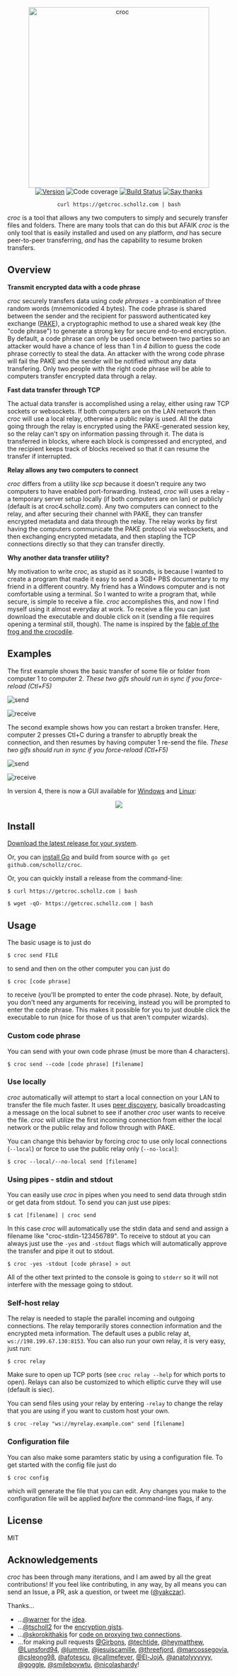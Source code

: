 
<p align="center">
<img
    src="https://user-images.githubusercontent.com/6550035/46709024-9b23ad00-cbf6-11e8-9fb2-ca8b20b7dbec.jpg"
    width="408px" border="0" alt="croc">
<br>
<a href="https://github.com/schollz/croc/releases/latest"><img src="https://img.shields.io/badge/version-4.1.0-brightgreen.svg?style=flat-square" alt="Version"></a>
<img src="https://img.shields.io/badge/coverage-77%25-brightgreen.svg?style=flat-square" alt="Code coverage">
<a href="https://travis-ci.org/schollz/croc"><img
src="https://img.shields.io/travis-ci/schollz/croc.svg?style=flat-square" alt="Build
Status"></a> 
<a href="https://saythanks.io/to/schollz"><img src="https://img.shields.io/badge/Say%20Thanks-!-brightgreen.svg?style=flat-square" alt="Say thanks"></a>
</p>


<p align="center"><code>curl https://getcroc.schollz.com | bash</code></p>

*croc* is a tool that allows any two computers to simply and securely transfer files and folders. There are many tools that can do this but AFAIK *croc* is the only tool that is easily installed and used on any platform, *and* has secure peer-to-peer transferring, *and* has the capability to resume broken transfers. 

## Overview

**Transmit encrypted data with a code phrase**

*croc* securely transfers data using *code phrases* - a combination of three random words (mnemonicoded 4 bytes). The code phrase is shared between the sender and the recipient for password authenticated key exchange ([PAKE](https://github.com/schollz/pake)), a cryptographic method to use a shared weak key (the "code phrase") to generate a strong key for secure end-to-end encryption. By default, a code phrase can only be used once between two parties so an attacker would have a chance of less than 1 in *4 billion* to guess the code phrase correctly to steal the data. An attacker with the wrong code phrase will fail the PAKE and the sender will be notified without any data transfering. Only two people with the right code phrase will be able to computers transfer encrypted data through a relay.

**Fast data transfer through TCP**

The actual data transfer is accomplished using a relay, either using raw TCP sockets or websockets. If both computers are on the LAN network then *croc* will use a local relay, otherwise a public relay is used. All the data going through the relay is encrypted using the PAKE-generated session key, so the relay can't spy on information passing through it. The data is transferred in blocks, where each block is compressed and encrypted, and the recipient keeps track of blocks received so that it can resume the transfer if interrupted.

**Relay allows any two computers to connect**

*croc* differs from a utility like *scp* because it doesn't require any two computers to have enabled port-forwarding. Instead, *croc* will uses a relay - a temporary server setup locally (if both computers are on lan) or publicly (default is at croc4.schollz.com). Any two computers can connect to the relay, and after securing their channel with PAKE, they can transfer encrypted metadata and data through the relay. The relay works by first having the computers communicate the PAKE protocol via websockets, and then exchanging encrypted metadata, and then stapling the TCP connections directly so that they can transfer directly.

**Why another data transfer utility?**

My motivation to write *croc*, as stupid as it sounds, is because I wanted to create a program that made it easy to send a 3GB+ PBS documentary to my friend in a different country. My friend has a Windows computer and is not comfortable using a terminal. So I wanted to write a program that, while secure, is simple to receive a file. *croc* accomplishes this, and now I find myself using it almost everyday at work. To receive a file you can just download the executable and double click on it (sending a file requires opening a terminal still, though). The name is inspired by the [fable of the frog and the crocodile](https://web.archive.org/web/20180926035731/http://allaboutfrogs.org/stories/crocodile.html).

## Examples

The first example shows the basic transfer of some file or folder from computer 1 to computer 2. _These two gifs should run in sync if you force-reload (Ctl+F5)_

![send](.github/1.gif)

![receive](.github/2.gif)

The second example shows how you can restart a broken transfer. Here, computer 2 presses Ctl+C during a transfer to abruptly break the connection, and then resumes by having computer 1 re-send the file. _These two gifs should run in sync if you force-reload (Ctl+F5)_

![send](.github/3.gif)

![receive](.github/4.gif)

In version 4, there is now a GUI available for [Windows](https://github.com/schollz/croc/releases/latest) and [Linux](https://github.com/schollz/croc/releases/latest):

<div style="text-align:center">
    <img src="https://user-images.githubusercontent.com/6550035/47256575-8a193e00-d437-11e8-96fa-42c9d072a8f1.PNG">
</div>

## Install

[Download the latest release for your system](https://github.com/schollz/croc/releases/latest).

Or, you can [install Go](https://golang.org/dl/) and build from source with `go get github.com/schollz/croc`.

Or, you can quickly install a release from the command-line:

```
$ curl https://getcroc.schollz.com | bash
```

```
$ wget -qO- https://getcroc.schollz.com | bash
```


## Usage 

The basic usage is to just do 

```
$ croc send FILE
```

to send and then on the other computer you can just do 

```
$ croc [code phrase]
```

to receive (you'll be prompted to enter the code phrase). Note, by default, you don't need any arguments for receiving, instead you will be prompted to enter the code phrase. This makes it possible for you to just double click the executable to run (nice for those of us that aren't computer wizards).

### Custom code phrase

You can send with your own code phrase (must be more than 4 characters).

```
$ croc send --code [code phrase] [filename]
```

### Use locally

*croc* automatically will attempt to start a local connection on your LAN to transfer the file much faster. It uses [peer discovery](https://github.com/schollz/peerdiscovery), basically broadcasting a message on the local subnet to see if another *croc* user wants to receive the file. *croc* will utilize the first incoming connection from either the local network or the public relay and follow through with PAKE.

You can change this behavior by forcing *croc* to use only local connections (`--local`) or force to use the public relay only (`--no-local`):

```
$ croc --local/--no-local send [filename]
```

### Using pipes - stdin and stdout

You can easily use *croc* in pipes when you need to send data through stdin or get data from stdout. To send you can just use pipes:

```
$ cat [filename] | croc send
```

In this case *croc* will automatically use the stdin data and send and assign a filename like "croc-stdin-123456789". To receive to stdout at you can always just use the `-yes` and `-stdout` flags which will automatically approve the transfer and pipe it out to stdout. 

```
$ croc -yes -stdout [code phrase] > out
```

All of the other text printed to the console is going to `stderr` so it will not interfere with the message going to stdout.

### Self-host relay

The relay is needed to staple the parallel incoming and outgoing connections. The relay temporarily stores connection information and the encrypted meta information. The default uses a public relay at, `ws://198.199.67.130:8153`. You can also run your own relay, it is very easy, just run:

```
$ croc relay
```

Make sure to open up TCP ports (see `croc relay --help` for which ports to open). Relays can also be customized to which elliptic curve they will use (default is siec).

You can send files using your relay by entering `-relay` to change the relay that you are using if you want to custom host your own.

```
$ croc -relay "ws://myrelay.example.com" send [filename]
```

### Configuration file 

You can also make some paramters static by using a configuration file. To get started with the config file just do 

```
$ croc config
```

which will generate the file that you can edit. 
Any changes you make to the configuration file will be applied *before* the command-line flags, if any.


## License

MIT

## Acknowledgements

*croc* has been through many iterations, and I am awed by all the great contributions! If you feel like contributing, in any way, by all means you can send an Issue, a PR, ask a question, or tweet me ([@yakczar](http://ctt.ec/Rq054)).

Thanks...

- ...[@warner](https://github.com/warner) for the [idea](https://github.com/warner/magic-wormhole).
- ...[@tscholl2](https://github.com/tscholl2) for the [encryption gists](https://gist.github.com/tscholl2/dc7dc15dc132ea70a98e8542fefffa28).
- ...[@skorokithakis](https://github.com/skorokithakis) for [code on proxying two connections](https://www.stavros.io/posts/proxying-two-connections-go/).
- ...for making pull requests [@Girbons](https://github.com/Girbons), [@techtide](https://github.com/techtide), [@heymatthew](https://github.com/heymatthew), [@Lunsford94](https://github.com/Lunsford94), [@lummie](https://github.com/lummie), [@jesuiscamille](https://github.com/jesuiscamille), [@threefjord](https://github.com/threefjord), [@marcossegovia](https://github.com/marcossegovia), [@csleong98](https://github.com/csleong98), [@afotescu](https://github.com/afotescu), [@callmefever](https://github.com/callmefever), [@El-JojA](https://github.com/El-JojA), [@anatolyyyyyy](https://github.com/anatolyyyyyy), [@goggle](https://github.com/goggle), [@smileboywtu](https://github.com/smileboywtu), [@nicolashardy](https://github.com/nicolashardy)!
